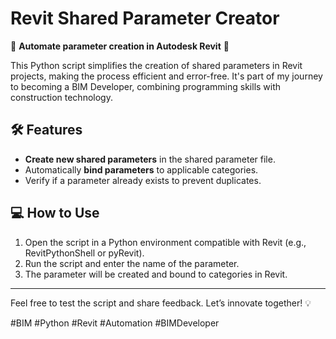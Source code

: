 # Revit Shared Parameter Creator  

🚀 **Automate parameter creation in Autodesk Revit** 🚀  

This Python script simplifies the creation of shared parameters in Revit projects, making the process efficient and error-free. It's part of my journey to becoming a BIM Developer, combining programming skills with construction technology.  

## 🛠️ Features  
- **Create new shared parameters** in the shared parameter file.  
- Automatically **bind parameters** to applicable categories.  
- Verify if a parameter already exists to prevent duplicates.

## 💻 How to Use  
1. Open the script in a Python environment compatible with Revit (e.g., RevitPythonShell or pyRevit).  
2. Run the script and enter the name of the parameter.  
3. The parameter will be created and bound to categories in Revit.
---  
Feel free to test the script and share feedback. Let’s innovate together! 💡  

#BIM #Python #Revit #Automation #BIMDeveloper  
